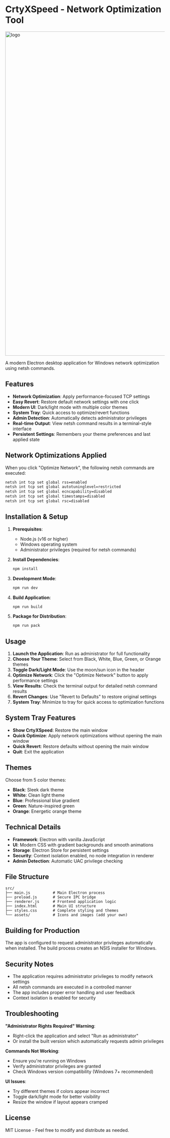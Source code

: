# CrtyXSpeed - Network Optimization Tool
<img width="1024" height="1024" alt="logo" src="https://github.com/user-attachments/assets/c65cff95-9077-4a52-ab99-1772e06b976d" />

A modern Electron desktop application for Windows network optimization using netsh commands.

## Features

- **Network Optimization**: Apply performance-focused TCP settings
- **Easy Revert**: Restore default network settings with one click
- **Modern UI**: Dark/light mode with multiple color themes
- **System Tray**: Quick access to optimize/revert functions
- **Admin Detection**: Automatically detects administrator privileges
- **Real-time Output**: View netsh command results in a terminal-style interface
- **Persistent Settings**: Remembers your theme preferences and last applied state

## Network Optimizations Applied

When you click "Optimize Network", the following netsh commands are executed:

```cmd
netsh int tcp set global rss=enabled
netsh int tcp set global autotuninglevel=restricted
netsh int tcp set global ecncapability=disabled
netsh int tcp set global timestamps=disabled
netsh int tcp set global rsc=disabled
```

## Installation & Setup

1. **Prerequisites**:
   - Node.js (v16 or higher)
   - Windows operating system
   - Administrator privileges (required for netsh commands)

2. **Install Dependencies**:
   ```bash
   npm install
   ```

3. **Development Mode**:
   ```bash
   npm run dev
   ```

4. **Build Application**:
   ```bash
   npm run build
   ```

5. **Package for Distribution**:
   ```bash
   npm run pack
   ```

## Usage

1. **Launch the Application**: Run as administrator for full functionality
2. **Choose Your Theme**: Select from Black, White, Blue, Green, or Orange themes
3. **Toggle Dark/Light Mode**: Use the moon/sun icon in the header
4. **Optimize Network**: Click the "Optimize Network" button to apply performance settings
5. **View Results**: Check the terminal output for detailed netsh command results
6. **Revert Changes**: Use "Revert to Defaults" to restore original settings
7. **System Tray**: Minimize to tray for quick access to optimization functions

## System Tray Features

- **Show CrtyXSpeed**: Restore the main window
- **Quick Optimize**: Apply network optimizations without opening the main window
- **Quick Revert**: Restore defaults without opening the main window
- **Quit**: Exit the application

## Themes

Choose from 5 color themes:
- **Black**: Sleek dark theme
- **White**: Clean light theme  
- **Blue**: Professional blue gradient
- **Green**: Nature-inspired green
- **Orange**: Energetic orange theme

## Technical Details

- **Framework**: Electron with vanilla JavaScript
- **UI**: Modern CSS with gradient backgrounds and smooth animations
- **Storage**: Electron Store for persistent settings
- **Security**: Context isolation enabled, no node integration in renderer
- **Admin Detection**: Automatic UAC privilege checking

## File Structure

```
src/
├── main.js          # Main Electron process
├── preload.js       # Secure IPC bridge
├── renderer.js      # Frontend application logic
├── index.html       # Main UI structure
├── styles.css       # Complete styling and themes
└── assets/          # Icons and images (add your own)
```

## Building for Production

The app is configured to request administrator privileges automatically when installed. The build process creates an NSIS installer for Windows.

## Security Notes

- The application requires administrator privileges to modify network settings
- All netsh commands are executed in a controlled manner
- The app includes proper error handling and user feedback
- Context isolation is enabled for security

## Troubleshooting

**"Administrator Rights Required" Warning**:
- Right-click the application and select "Run as administrator"
- Or install the built version which automatically requests admin privileges

**Commands Not Working**:
- Ensure you're running on Windows
- Verify administrator privileges are granted
- Check Windows version compatibility (Windows 7+ recommended)

**UI Issues**:
- Try different themes if colors appear incorrect
- Toggle dark/light mode for better visibility
- Resize the window if layout appears cramped

## License

MIT License - Feel free to modify and distribute as needed.
